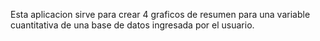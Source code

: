 Esta aplicacion sirve para crear 4 graficos de resumen para una variable cuantitativa de una base de datos ingresada por el usuario.
